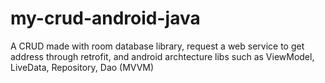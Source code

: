 # my-crud-android-java
A CRUD made with room database library, request a web service to get address through retrofit, and android archtecture libs such as ViewModel, LiveData, Repository, Dao (MVVM)
